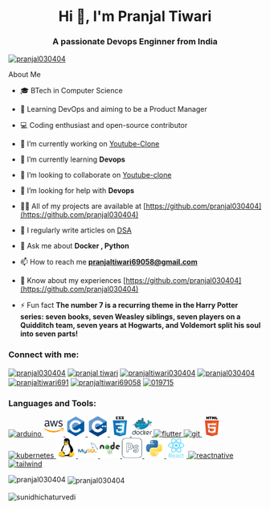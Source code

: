 <h1 align="center">Hi 👋, I'm Pranjal Tiwari</h1>
<h3 align="center">A passionate Devops Enginner from India</h3>

<p align="left"> <a href="https://github.com/ryo-ma/github-profile-trophy"><img src="https://github-profile-trophy.vercel.app/?username=pranjal030404" alt="pranjal030404" /></a> </p>

About Me
- 🎓 BTech in Computer Science
- 🌱 Learning DevOps and aiming to be a Product Manager
- 💻 Coding enthusiast and open-source contributor
  
- 🔭 I’m currently working on [Youtube-Clone](https://github.com/pranjal030404/Youtube-Clone-.git)

- 🌱 I’m currently learning **Devops**

- 👯 I’m looking to collaborate on [Youtube-clone](https://github.com/pranjal030404/Youtube-Clone-.git)

- 🤝 I’m looking for help with **Devops**

- 👨‍💻 All of my projects are available at [https://github.com/pranjal030404](https://github.com/pranjal030404)

- 📝 I regularly write articles on [DSA](DSA)

- 💬 Ask me about **Docker , Python**

- 📫 How to reach me **pranjaltiwari69058@gmail.com**

- 📄 Know about my experiences [https://github.com/pranjal030404](https://github.com/pranjal030404)

- ⚡ Fun fact **The number 7 is a recurring theme in the Harry Potter series: seven books, seven Weasley siblings, seven players on a Quidditch team, seven years at Hogwarts, and Voldemort split his soul into seven parts!**

<h3 align="left">Connect with me:</h3>
<p align="left">
<a href="https://linkedin.com/in/pranjal030404" target="blank"><img align="center" src="https://raw.githubusercontent.com/rahuldkjain/github-profile-readme-generator/master/src/images/icons/Social/linked-in-alt.svg" alt="pranjal030404" height="30" width="40" /></a>
<a href="https://stackoverflow.com/users/pranjal tiwari" target="blank"><img align="center" src="https://raw.githubusercontent.com/rahuldkjain/github-profile-readme-generator/master/src/images/icons/Social/stack-overflow.svg" alt="pranjal tiwari" height="30" width="40" /></a>
<a href="https://kaggle.com/pranjaltiwari030404" target="blank"><img align="center" src="https://raw.githubusercontent.com/rahuldkjain/github-profile-readme-generator/master/src/images/icons/Social/kaggle.svg" alt="pranjaltiwari030404" height="30" width="40" /></a>
<a href="https://instagram.com/pranjal030404" target="blank"><img align="center" src="https://raw.githubusercontent.com/rahuldkjain/github-profile-readme-generator/master/src/images/icons/Social/instagram.svg" alt="pranjal030404" height="30" width="40" /></a>
<a href="https://www.hackerrank.com/pranjaltiwari691" target="blank"><img align="center" src="https://raw.githubusercontent.com/rahuldkjain/github-profile-readme-generator/master/src/images/icons/Social/hackerrank.svg" alt="pranjaltiwari691" height="30" width="40" /></a>
<a href="https://www.leetcode.com/pranjaltiwari69058" target="blank"><img align="center" src="https://raw.githubusercontent.com/rahuldkjain/github-profile-readme-generator/master/src/images/icons/Social/leet-code.svg" alt="pranjaltiwari69058" height="30" width="40" /></a>
<a href="https://discord.gg/019715" target="blank"><img align="center" src="https://raw.githubusercontent.com/rahuldkjain/github-profile-readme-generator/master/src/images/icons/Social/discord.svg" alt="019715" height="30" width="40" /></a>
</p>

<h3 align="left">Languages and Tools:</h3>
<p align="left"> <a href="https://www.arduino.cc/" target="_blank" rel="noreferrer"> <img src="https://cdn.worldvectorlogo.com/logos/arduino-1.svg" alt="arduino" width="40" height="40"/> </a> <a href="https://aws.amazon.com" target="_blank" rel="noreferrer"> <img src="https://raw.githubusercontent.com/devicons/devicon/master/icons/amazonwebservices/amazonwebservices-original-wordmark.svg" alt="aws" width="40" height="40"/> </a> <a href="https://www.cprogramming.com/" target="_blank" rel="noreferrer"> <img src="https://raw.githubusercontent.com/devicons/devicon/master/icons/c/c-original.svg" alt="c" width="40" height="40"/> </a> <a href="https://www.w3schools.com/cpp/" target="_blank" rel="noreferrer"> <img src="https://raw.githubusercontent.com/devicons/devicon/master/icons/cplusplus/cplusplus-original.svg" alt="cplusplus" width="40" height="40"/> </a> <a href="https://www.w3schools.com/css/" target="_blank" rel="noreferrer"> <img src="https://raw.githubusercontent.com/devicons/devicon/master/icons/css3/css3-original-wordmark.svg" alt="css3" width="40" height="40"/> </a> <a href="https://www.docker.com/" target="_blank" rel="noreferrer"> <img src="https://raw.githubusercontent.com/devicons/devicon/master/icons/docker/docker-original-wordmark.svg" alt="docker" width="40" height="40"/> </a> <a href="https://flutter.dev" target="_blank" rel="noreferrer"> <img src="https://www.vectorlogo.zone/logos/flutterio/flutterio-icon.svg" alt="flutter" width="40" height="40"/> </a> <a href="https://git-scm.com/" target="_blank" rel="noreferrer"> <img src="https://www.vectorlogo.zone/logos/git-scm/git-scm-icon.svg" alt="git" width="40" height="40"/> </a> <a href="https://www.w3.org/html/" target="_blank" rel="noreferrer"> <img src="https://raw.githubusercontent.com/devicons/devicon/master/icons/html5/html5-original-wordmark.svg" alt="html5" width="40" height="40"/> </a> <a href="https://kubernetes.io" target="_blank" rel="noreferrer"> <img src="https://www.vectorlogo.zone/logos/kubernetes/kubernetes-icon.svg" alt="kubernetes" width="40" height="40"/> </a> <a href="https://www.linux.org/" target="_blank" rel="noreferrer"> <img src="https://raw.githubusercontent.com/devicons/devicon/master/icons/linux/linux-original.svg" alt="linux" width="40" height="40"/> </a> <a href="https://www.mysql.com/" target="_blank" rel="noreferrer"> <img src="https://raw.githubusercontent.com/devicons/devicon/master/icons/mysql/mysql-original-wordmark.svg" alt="mysql" width="40" height="40"/> </a> <a href="https://nodejs.org" target="_blank" rel="noreferrer"> <img src="https://raw.githubusercontent.com/devicons/devicon/master/icons/nodejs/nodejs-original-wordmark.svg" alt="nodejs" width="40" height="40"/> </a> <a href="https://www.photoshop.com/en" target="_blank" rel="noreferrer"> <img src="https://raw.githubusercontent.com/devicons/devicon/master/icons/photoshop/photoshop-line.svg" alt="photoshop" width="40" height="40"/> </a> <a href="https://www.python.org" target="_blank" rel="noreferrer"> <img src="https://raw.githubusercontent.com/devicons/devicon/master/icons/python/python-original.svg" alt="python" width="40" height="40"/> </a> <a href="https://reactjs.org/" target="_blank" rel="noreferrer"> <img src="https://raw.githubusercontent.com/devicons/devicon/master/icons/react/react-original-wordmark.svg" alt="react" width="40" height="40"/> </a> <a href="https://reactnative.dev/" target="_blank" rel="noreferrer"> <img src="https://reactnative.dev/img/header_logo.svg" alt="reactnative" width="40" height="40"/> </a> <a href="https://tailwindcss.com/" target="_blank" rel="noreferrer"> <img src="https://www.vectorlogo.zone/logos/tailwindcss/tailwindcss-icon.svg" alt="tailwind" width="40" height="40"/> </a> </p>

<p><img align="left" src="https://github-readme-stats.vercel.app/api/top-langs?username=pranjal030404&show_icons=true&locale=en&layout=compact" alt="pranjal030404" /></p>

<p>&nbsp;<img align="center" src="https://github-readme-stats.vercel.app/api?username=pranjal030404&show_icons=true&locale=en" alt="pranjal030404" /></p>

<p><img align="center" src="https://github-readme-streak-stats.herokuapp.com/?user=pranjal030404&" alt="sunidhichaturvedi" /></p>


